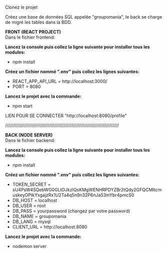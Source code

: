 Clonez le projet

Créez une base de données SQL appelée "groupomania", le back se charge de migré les tables dans la BDD.

__FRONT (REACT PROJECT)__  
Dans le fichier frontend:

 __Lancez la console puis collez la ligne suivante pour installer tous les modules:__
 * npm install  
 
 __Créez un fichier nommé ".env" puis collez les lignes suivantes:__
 * REACT_APP_API_URL = http://localhost:3000/
 * PORT = 8080

__Lancez le projet avec la commande:__
* npm start

LIEN POUR SE CONNECTER "http://localhost:8080/profile"

////////////////////////////////////////////////////////////////////////

__BACK (NODE SERVER)__  
Dans le fichier backend:

__Lancez la console puis collez la ligne suivante pour installer tous les modules:__
 * npm install  

__Créez un fichier nommé ".env" puis collez les lignes suivantes:__
* TOKEN_SECRET = sU4PsW4SQebWG0GLtOJkzIQsKMgWENHRPDYZBr2tQdy2GFQCMItcmuskeyOPIkYxgajzRx1U2Ta4q5n9n32P6nJa53mYbr4pmcS0
* DB_HOST = localhost
* DB_USER = root
* DB_PASS = yourpassword (changez par votre password)
* DB_NAME = groupomania
* DB_LANG = mysql
* CLIENT_URL = http://localhost:8080

__Lancez le projet avec la commande:__
* nodemon server
